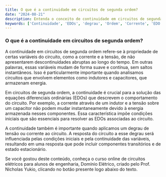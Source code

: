 ```yaml
---
title: O que é a continuidade em circuitos de segunda ordem?
date: "2024-08-21"
description: Entenda o conceito de continuidade em circuitos de segunda ordem e sua importância na análise de circuitos elétricos.
keywords: ['Continuidade', 'EDOs', 'degrau', 'Ordem', 'Corrente', 'EDO', 'constante']
---
```


### O que é a continuidade em circuitos de segunda ordem?

A continuidade em circuitos de segunda ordem refere-se à propriedade de certas variáveis do circuito, como a corrente e a tensão, de não apresentarem descontinuidades abruptas ao longo do tempo. Em outras palavras, essas variáveis mudam de forma suave e contínua, sem saltos instantâneos. Isso é particularmente importante quando analisamos circuitos que envolvem elementos como indutores e capacitores, que armazenam energia.

Em circuitos de segunda ordem, a continuidade é crucial para a solução das equações diferenciais ordinárias (EDOs) que descrevem o comportamento do circuito. Por exemplo, a corrente através de um indutor e a tensão sobre um capacitor não podem mudar instantaneamente devido à energia armazenada nesses componentes. Essa característica impõe condições iniciais que são essenciais para resolver as EDOs associadas ao circuito.

A continuidade também é importante quando aplicamos um degrau de tensão ou corrente ao circuito. A resposta do circuito a esse degrau será influenciada pelas condições iniciais e pela continuidade das variáveis, resultando em uma resposta que pode incluir componentes transitórios e de estado estacionário.

Se você gostou deste conteúdo, conheça o curso online de circuitos elétricos para alunos de engenharia, Domínio Elétrico, criado pelo Prof. Nicholas Yukio, clicando no botão presente logo abaixo do texto.
